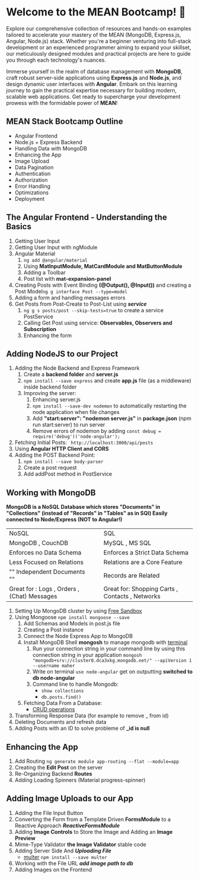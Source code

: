 # Welcome to the MEAN Bootcamp! 🚀

Explore our comprehensive collection of resources and hands-on examples tailored to accelerate your mastery of the MEAN (MongoDB, Express.js, Angular, Node.js) stack. Whether you're a beginner venturing into full-stack development or an experienced programmer aiming to expand your skillset, our meticulously designed modules and practical projects are here to guide you through each technology's nuances.

Immerse yourself in the realm of database management with **MongoDB**, craft robust server-side applications using **Express.js** and **Node.js**, and design dynamic user interfaces with **Angular**. Embark on this learning journey to gain the practical expertise necessary for building modern, scalable web applications. Get ready to supercharge your development prowess with the formidable power of **MEAN**!

## MEAN Stack Bootcamp Outline

<ul>
   <li>Angular Frontend</li>
   <li>Node.js + Express Backend</li>
   <li>Handling Data with MongoDB</li>
   <li>Enhancing the App</li>
   <li>Image Upload</li>
   <li>Data Pagination</li>
   <li>Authentication</li>
   <li>Authorization</li>
   <li>Error Handling</li>
   <li>Optimizations</li>
   <li>Deployment</li>
</ul>

## The Angular Frontend - Understanding the Basics

1. Getting User Input
2. Getting User Input with ngModule
3. Angular Material
   1. `ng add @angular/material`
   2. Using **MatInputModule, MatCardModule and MatButtonModule**
   3. Adding a Toolbar
   4. Post list with **mat-expansion-panel**
4. Creating Posts with Event Binding **(@Output(), @Input())** and creating a Post Model`ng g interface Post --type=model`
5. Adding a form and handling messages errors
6. Get Posts from Post-Create to Post-List using **_service_**
   1. `ng g s posts/post --skip-tests=true` to create a service PostService
   2. Calling Get Post using service: **Observables, Observers and Subscription**
   3. Enhancing the form

## Adding NodeJS to our Project

1. Adding the Node Backend and Express Framework
   1. Create a **backend folder** and **server.js**
   2. `npm install --save express` and create **app.js** file (as a middleware) inside backend folder
   3. Improving the server:
      1. Enhancing server.js
      2. `npm install --save-dev nodemon` to automatically restarting the node application when file changes
      3. Add **"start:server": "nodemon server.js"** in **package.json** (npm run start:server) to run server
      4. Remove errors of nodemon by adding `const debug = require('debug')('node-angular');`
2. Fetching Initial Posts: ` http://localhost:3000/api/posts`
3. Using **Angular HTTP Client and CORS**
4. Adding the POST Backend Point:
   1. `npm install --save body-parser`
   2. Create a post request
   3. Add addPost method in PostService

## Working with MongoDB

**MongoDB is a NoSQL Database which stores "Documents" in "Collections" (instead of "Records" in "Tables" as in SQl) Easily connected to Node/Express (NOT to Angular!)**

   <div>
      <table>
         <tr><td>NoSQL</td><td></td><td>SQL</td></tr>
         <tr><td>MongoDB , CouchDB</td><td></td><td>MySQL , MS SQL</td></tr>
         <tr><td>Enforces no Data Schema</td><td></td><td>Enforces a Strict Data Schema</td></tr>
         <tr><td>Less Focused on Relations</td><td></td><td>Relations are a Core Feature</td></tr>
         <tr><td>"" Independent Documents ""</td><td></td><td>Records are Related</td></tr>
         <tr><td>Great for : Logs , Orders , (Chat) Messages</td><td></td><td>Great for: Shopping Carts , Contacts , Networks</td></tr>
      </table>
   </div>

1. Setting Up MongoDB cluster by using [Free Sandbox](https://www.mongodb.com/atlas/database)
2. Using Mongoose `npm install mongoose --save `
   1. Add Schemas and Models in post.js file
   2. Creating a Post instance
   3. Connect the Node Express App to MongoDB
   4. Install MongoDB Shell **mongosh** to manage mongodb with [terminal](https://www.mongodb.com/docs/mongodb-shell/install/#procedure)
      1. Run your connection string in your command line by using this connection string in your application `mongosh "mongodb+srv://cluster0.dca3xkg.mongodb.net/" --apiVersion 1 --username maher`
      2. Write on terminal `use node-angular` get on outputting **switched to db node-angular**
      3. Command line to handle Mongodb:
         - `show collections`
         - `db.posts.find()`
   5. Fetching Data From a Database:
      - [CRUD operations](https://mongoosejs.com/docs/queries.html)
3. Transforming Response Data (for example to remove \_ from id)
4. Deleting Documents and refresh data
5. Adding Posts with an ID to solve probleme of **_id is null**

## Enhancing the App

1. Add Routing `ng generate module app-routing --flat --module=app`
2. Creating the **Edit Post** on the server
3. Re-Organizing Backend **Routes**
4. Adding Loading Spinners (Material progress-spinner)

## Adding Image Uploads to our App

1. Adding the File Input Button
2. Converting the Form from a Template Driven **FormsModule** to a Reactive Approach **_ReactiveFormsModule_**
3. Adding **Image Controls** to Store the Image and Adding an **Image Preview**
4. Mime-Type Validator **the Image Validator** stable code
5. Adding Server Side And ***Uploading File***
   * [multer](https://github.com/expressjs/multer) ```npm install --save multer```
6. Working with the File URL ***add image path to db***
7. Adding Images on the Frontend
